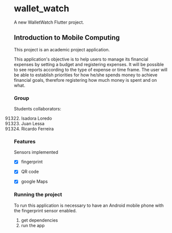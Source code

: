 # wallet_watch

A new WalletWatch Flutter project.

## Introduction to Mobile Computing

This project is an academic project application.

This application's objective is to help users to manage its financial expenses by setting a budget and registering expenses.
It will be possible to see reports according to the type of expense or time frame.
The user will be able to establish priorities for how he/she spends money to achieve financial goals, therefore registering how much money is spent and on what.


### Group

Students collaborators:

91322. Isadora Loredo
91359. Juan Lessa
98411. Ricardo Ferreira


### Features

Sensors implemented
- [x] fingerprint
- [x] QR code
- [x] google Maps


### Running the project

To run this application is necessary to have an Android mobile phone with the fingerprint sensor enabled.

1. get dependencies
2. run the app
